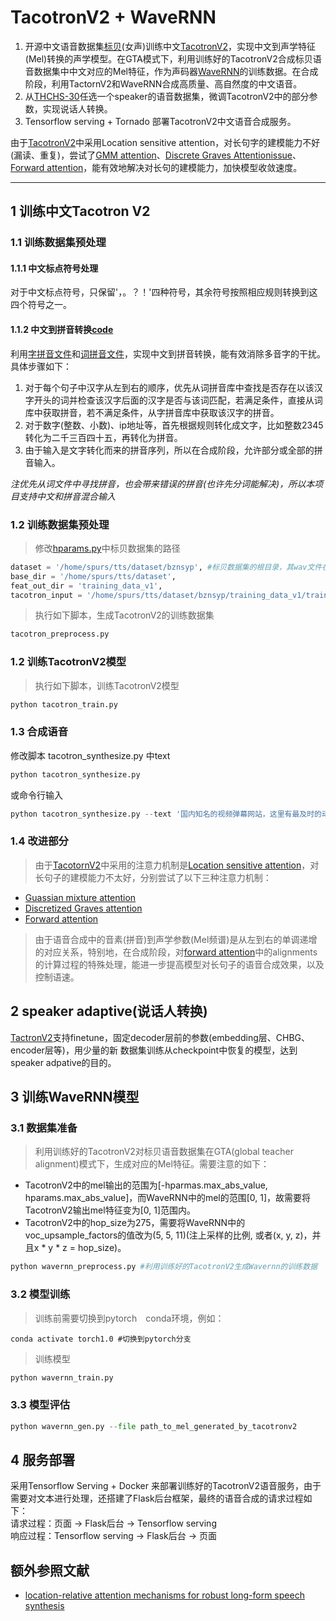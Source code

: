 # TacotronV2 + WaveRNN
1. 开源中文语音数据集[标贝](https://www.data-baker.com/open_source.html)(女声)训练中文[TacotronV2](https://github.com/Rayhane-mamah/Tacotron-2)，实现中文到声学特征(Mel)转换的声学模型。在GTA模式下，利用训练好的TacotronV2合成标贝语音数据集中中文对应的Mel特征，作为声码器[WaveRNN](https://github.com/fatchord/WaveRNN)的训练数据。在合成阶段，利用TactornV2和WaveRNN合成高质量、高自然度的中文语音。
2. 从[THCHS-30](http://www.openslr.org/18/)任选一个speaker的语音数据集，微调TacotronV2中的部分参数，实现说话人转换。
3. Tensorflow serving + Tornado 部署TacotronV2中文语音合成服务。   

由于[TacotronV2](https://github.com/Rayhane-mamah/Tacotron-2)中采用Location sensitive attention，对长句字的建模能力不好(漏读、重复)，尝试了[GMM attention](https://github.com/syang1993/gst-tacotron/blob/master/models/gmm_attention_wrapper.py)、[Discrete Graves Attention](https://github.com/mozilla/TTS/blob/master/layers/common_layers.py#L113)[issue](https://github.com/mozilla/TTS/issues/346)、[Forward attention](https://github.com/mozilla/TTS/blob/master/layers/common_layers.py#L193)，能有效地解决对长句的建模能力，加快模型收敛速度。

------------------------------------

## 1 训练中文Tacotron V2

### 1.1 训练数据集预处理
#### 1.1.1 中文标点符号处理
对于中文标点符号，只保留'，。？！'四种符号，其余符号按照相应规则转换到这四个符号之一。

#### 1.1.2 中文到拼音转换[code](https://github.com/lturing/tacotronv2_wavernn_chinese/blob/master/tacotron/pinyin/parse_text_to_pyin.py)
利用[字拼音文件](https://github.com/lturing/tacotronv2_wavernn_chinese/blob/master/tacotron/pinyin/pinyin.txt)和[词拼音文件](https://github.com/lturing/tacotronv2_wavernn_chinese/blob/master/tacotron/pinyin/large_pinyin.txt)，实现中文到拼音转换，能有效消除多音字的干扰。具体步骤如下：       
1. 对于每个句子中汉字从左到右的顺序，优先从词拼音库中查找是否存在以该汉字开头的词并检查该汉字后面的汉字是否与该词匹配，若满足条件，直接从词库中获取拼音，若不满足条件，从字拼音库中获取该汉字的拼音。     
2. 对于数字(整数、小数)、ip地址等，首先根据规则转化成文字，比如整数2345转化为二千三百四十五，再转化为拼音。
3. 由于输入是文字转化而来的拼音序列，所以在合成阶段，允许部分或全部的拼音输入。    

*注优先从词文件中寻找拼音，也会带来错误的拼音(也许先分词能解决)，所以本项目支持中文和拼音混合输入*


### 1.2 训练数据集预处理
> 修改[hparams.py](https://github.com/lturing/tacotronv2_wavernn_chinese/blob/master/tacotron_hparams.py)中标贝数据集的路径
```python
dataset = '/home/spurs/tts/dataset/bznsyp', #标贝数据集的根目录，其wav文件在 dataset/bznsyp下
base_dir = '/home/spurs/tts/dataset',
feat_out_dir = 'training_data_v1',
tacotron_input = '/home/spurs/tts/dataset/bznsyp/training_data_v1/train.txt', 
```

> 执行如下脚本，生成TacotronV2的训练数据集
```python
tacotron_preprocess.py
```

### 1.2 训练TacotronV2模型
> 执行如下脚本，训练TacotronV2模型
```python
python tacotron_train.py
```

### 1.3 合成语音
修改脚本 tacotron_synthesize.py 中text
```python
python tacotron_synthesize.py
```

或命令行输入   
```python
python tacotron_synthesize.py --text '国内知名的视频弹幕网站，这里有最及时的动漫新番。'
```

### 1.4 改进部分
> 由于[TacotornV2]()中采用的注意力机制是[Location sensitive attention](https://github.com/lturing/tacotronv2_wavernn_chinese/blob/master/tacotron/models/location_sensitive_attention.py)，对长句子的建模能力不太好，分别尝试了以下三种注意力机制：    
* [Guassian mixture attention](https://github.com/lturing/tacotronv2_wavernn_chinese/blob/master/tacotron/models/gmm_attention.py)
* [Discretized Graves attention](https://github.com/lturing/tacotronv2_wavernn_chinese/blob/master/tacotron/models/graves_attention.py)
* [Forward attention](https://github.com/lturing/tacotronv2_wavernn_chinese/blob/master/tacotron/models/forward_attention.py)

> 由于语音合成中的音素(拼音)到声学参数(Mel频谱)是从左到右的单调递增的对应关系，特别地，在合成阶段，对[forward attention](https://github.com/lturing/tacotronv2_wavernn_chinese/blob/master/tacotron/models/forward_attention.py#L171)中的alignments的计算过程的特殊处理，能进一步提高模型对长句子的语音合成效果，以及控制语速。

## 2 speaker adaptive(说话人转换)
[TactronV2](https://github.com/Rayhane-mamah/Tacotron-2)支持finetune，固定decoder层前的参数(embedding层、CHBG、encoder层等)，用少量的新
数据集训练从checkpoint中恢复的模型，达到speaker adpative的目的。


## 3 训练WaveRNN模型
### 3.1 数据集准备
> 利用训练好的TacotronV2对标贝语音数据集在GTA(global teacher alignment)模式下，生成对应的Mel特征。需要注意的如下：    
* TacotronV2中的mel输出的范围为[-hparmas.max_abs_value, hparams.max_abs_value]，而WaveRNN中的mel的范围[0, 1]，故需要将TacotronV2输出mel特征变为[0, 1]范围内。
* TacotronV2中的hop_size为275，需要将WaveRNN中的voc_upsample_factors的值改为(5, 5, 11)(注上采样的比例, 或者(x, y, z)，并且x * y * z = hop_size)。

```python
python wavernn_preprocess.py #利用训练好的TacotronV2生成Wavernn的训练数据
```

### 3.2 模型训练
> 训练前需要切换到pytorch　conda环境，例如：    
```shell
conda activate torch1.0 #切换到pytorch分支
```
> 训练模型
```python
python wavernn_train.py
```

### 3.3 模型评估
```python
python wavernn_gen.py --file path_to_mel_generated_by_tacotronv2 
```

## 4 服务部署
采用Tensorflow Serving + Docker 来部署训练好的TacotronV2语音服务，由于需要对文本进行处理，还搭建了Flask后台框架，最终的语音合成的请求过程如下：       
请求过程：页面 -> Flask后台 -> Tensorflow serving    
响应过程：Tensorflow serving -> Flask后台 -> 页面


## 额外参照文献
- [location-relative attention mechanisms for robust long-form speech synthesis](https://arxiv.org/pdf/1910.10288)
